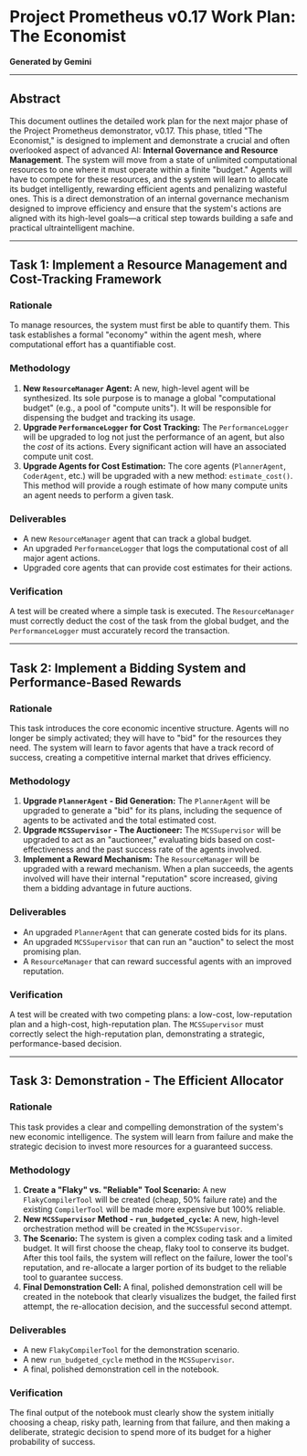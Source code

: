 
# Project Prometheus v0.17 Work Plan: The Economist

**Generated by Gemini**

---

## Abstract

This document outlines the detailed work plan for the next major phase of the Project Prometheus demonstrator, v0.17. This phase, titled "The Economist," is designed to implement and demonstrate a crucial and often overlooked aspect of advanced AI: **Internal Governance and Resource Management**. The system will move from a state of unlimited computational resources to one where it must operate within a finite "budget." Agents will have to compete for these resources, and the system will learn to allocate its budget intelligently, rewarding efficient agents and penalizing wasteful ones. This is a direct demonstration of an internal governance mechanism designed to improve efficiency and ensure that the system's actions are aligned with its high-level goals—a critical step towards building a safe and practical ultraintelligent machine.

---

## Task 1: Implement a Resource Management and Cost-Tracking Framework

### Rationale

To manage resources, the system must first be able to quantify them. This task establishes a formal "economy" within the agent mesh, where computational effort has a quantifiable cost.

### Methodology

1.  **New `ResourceManager` Agent:** A new, high-level agent will be synthesized. Its sole purpose is to manage a global "computational budget" (e.g., a pool of "compute units"). It will be responsible for dispensing the budget and tracking its usage.
2.  **Upgrade `PerformanceLogger` for Cost Tracking:** The `PerformanceLogger` will be upgraded to log not just the performance of an agent, but also the *cost* of its actions. Every significant action will have an associated compute unit cost.
3.  **Upgrade Agents for Cost Estimation:** The core agents (`PlannerAgent`, `CoderAgent`, etc.) will be upgraded with a new method: `estimate_cost()`. This method will provide a rough estimate of how many compute units an agent needs to perform a given task.

### Deliverables

-   A new `ResourceManager` agent that can track a global budget.
-   An upgraded `PerformanceLogger` that logs the computational cost of all major agent actions.
-   Upgraded core agents that can provide cost estimates for their actions.

### Verification

A test will be created where a simple task is executed. The `ResourceManager` must correctly deduct the cost of the task from the global budget, and the `PerformanceLogger` must accurately record the transaction.

---

## Task 2: Implement a Bidding System and Performance-Based Rewards

### Rationale

This task introduces the core economic incentive structure. Agents will no longer be simply activated; they will have to "bid" for the resources they need. The system will learn to favor agents that have a track record of success, creating a competitive internal market that drives efficiency.

### Methodology

1.  **Upgrade `PlannerAgent` - Bid Generation:** The `PlannerAgent` will be upgraded to generate a "bid" for its plans, including the sequence of agents to be activated and the total estimated cost.
2.  **Upgrade `MCSSupervisor` - The Auctioneer:** The `MCSSupervisor` will be upgraded to act as an "auctioneer," evaluating bids based on cost-effectiveness and the past success rate of the agents involved.
3.  **Implement a Reward Mechanism:** The `ResourceManager` will be upgraded with a reward mechanism. When a plan succeeds, the agents involved will have their internal "reputation" score increased, giving them a bidding advantage in future auctions.

### Deliverables

-   An upgraded `PlannerAgent` that can generate costed bids for its plans.
-   An upgraded `MCSSupervisor` that can run an "auction" to select the most promising plan.
-   A `ResourceManager` that can reward successful agents with an improved reputation.

### Verification

A test will be created with two competing plans: a low-cost, low-reputation plan and a high-cost, high-reputation plan. The `MCSSupervisor` must correctly select the high-reputation plan, demonstrating a strategic, performance-based decision.

---

## Task 3: Demonstration - The Efficient Allocator

### Rationale

This task provides a clear and compelling demonstration of the system's new economic intelligence. The system will learn from failure and make the strategic decision to invest more resources for a guaranteed success.

### Methodology

1.  **Create a "Flaky" vs. "Reliable" Tool Scenario:** A new `FlakyCompilerTool` will be created (cheap, 50% failure rate) and the existing `CompilerTool` will be made more expensive but 100% reliable.
2.  **New `MCSSupervisor` Method - `run_budgeted_cycle`:** A new, high-level orchestration method will be created in the `MCSSupervisor`.
3.  **The Scenario:** The system is given a complex coding task and a limited budget. It will first choose the cheap, flaky tool to conserve its budget. After this tool fails, the system will reflect on the failure, lower the tool's reputation, and re-allocate a larger portion of its budget to the reliable tool to guarantee success.
4.  **Final Demonstration Cell:** A final, polished demonstration cell will be created in the notebook that clearly visualizes the budget, the failed first attempt, the re-allocation decision, and the successful second attempt.

### Deliverables

-   A new `FlakyCompilerTool` for the demonstration scenario.
-   A new `run_budgeted_cycle` method in the `MCSSupervisor`.
-   A final, polished demonstration cell in the notebook.

### Verification

The final output of the notebook must clearly show the system initially choosing a cheap, risky path, learning from that failure, and then making a deliberate, strategic decision to spend more of its budget for a higher probability of success.
